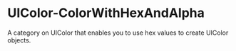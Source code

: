 UIColor-ColorWithHexAndAlpha
============================

A category on UIColor that enables you to use hex values to create UIColor objects.